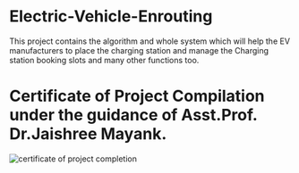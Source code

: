 # Electric-Vehicle-Enrouting
This project contains the algorithm and whole system which will help the EV manufacturers to place the charging station and manage the Charging station booking slots and many other functions too.

# Certificate of Project Compilation under the guidance of Asst.Prof. Dr.Jaishree Mayank.
![certificate of project completion](https://user-images.githubusercontent.com/62507318/156375748-8ec40099-bb65-4d2b-92b5-af05ef4169b2.jpg)
